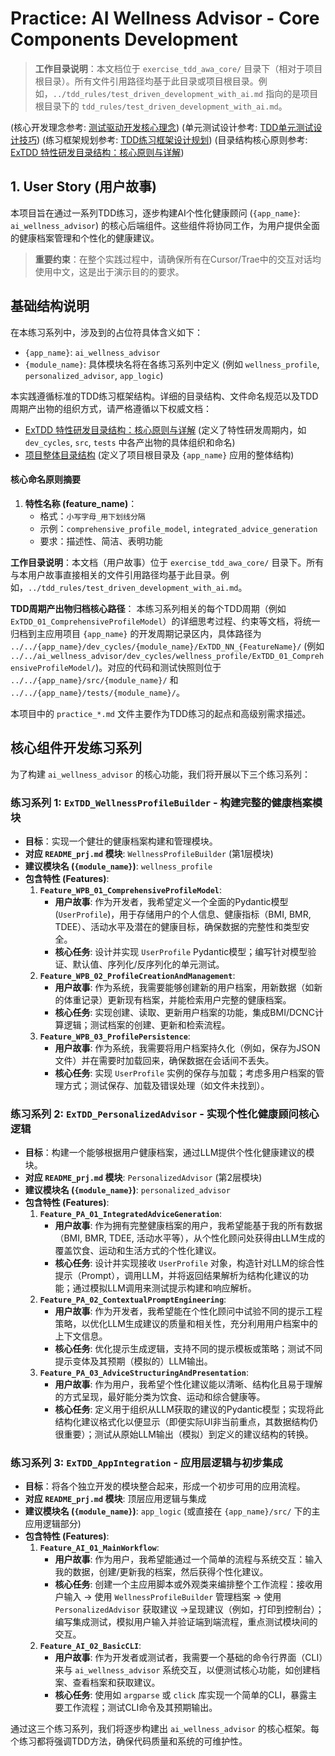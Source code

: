 # Practice: AI Wellness Advisor - Core Components Development

> **工作目录说明**：本文档位于 `exercise_tdd_awa_core/` 目录下（相对于项目根目录）。所有文件引用路径均基于此目录或项目根目录。例如，`../tdd_rules/test_driven_development_with_ai.md` 指向的是项目根目录下的 `tdd_rules/test_driven_development_with_ai.md`。

(核心开发理念参考: [测试驱动开发核心理念](../tdd_rules/test_driven_development_with_ai.md))
(单元测试设计参考: [TDD单元测试设计技巧](../tdd_rules/tdd_unit_test_design_techniques.md))
(练习框架规划参考: [TDD练习框架设计规划](../tdd_rules/planning_tdd_exercise.md))
(目录结构核心原则参考: [ExTDD 特性研发目录结构：核心原则与详解](../README_folder_feature.md))

## 1. User Story (用户故事)

本项目旨在通过一系列TDD练习，逐步构建AI个性化健康顾问 (`{app_name}`: `ai_wellness_advisor`) 的核心后端组件。这些组件将协同工作，为用户提供全面的健康档案管理和个性化的健康建议。

> **重要约束**：在整个实践过程中，请确保所有在Cursor/Trae中的交互对话均使用中文，这是出于演示目的的要求。

## 基础结构说明

在本练习系列中，涉及到的占位符具体含义如下：
*   `{app_name}`: `ai_wellness_advisor`
*   `{module_name}`: 具体模块名将在各练习系列中定义 (例如 `wellness_profile`, `personalized_advisor`, `app_logic`)

本实践遵循标准的TDD练习框架结构。详细的目录结构、文件命名规范以及TDD周期产出物的组织方式，请严格遵循以下权威文档：
*   [ExTDD 特性研发目录结构：核心原则与详解](../../README_folder_feature.md) (定义了特性研发周期内，如 `dev_cycles`, `src`, `tests` 中各产出物的具体组织和命名)
*   [项目整体目录结构](../../README_folders.md) (定义了项目根目录及 `{app_name}` 应用的整体结构)

#### 核心命名原则摘要

1.  **特性名称 (feature_name)**：
    *   格式：`小写字母_用下划线分隔`
    *   示例：`comprehensive_profile_model`, `integrated_advice_generation`
    *   要求：描述性、简洁、表明功能

**工作目录说明**：本文档（用户故事）位于 `exercise_tdd_awa_core/` 目录下。所有与本用户故事直接相关的文件引用路径均基于此目录。例如，`../tdd_rules/test_driven_development_with_ai.md`。

**TDD周期产出物归档核心路径**：
本练习系列相关的每个TDD周期（例如 `ExTDD_01_ComprehensiveProfileModel`）的详细思考过程、约束等文档，将统一归档到主应用项目 `{app_name}` 的开发周期记录区内，具体路径为 `../../{app_name}/dev_cycles/{module_name}/ExTDD_NN_{FeatureName}/` (例如 `../../ai_wellness_advisor/dev_cycles/wellness_profile/ExTDD_01_ComprehensiveProfileModel/`)。对应的代码和测试快照则位于 `../../{app_name}/src/{module_name}/` 和 `../../{app_name}/tests/{module_name}/`。

本项目中的 `practice_*.md` 文件主要作为TDD练习的起点和高级别需求描述。

## 核心组件开发练习系列

为了构建 `ai_wellness_advisor` 的核心功能，我们将开展以下三个练习系列：

### 练习系列 1: `ExTDD_WellnessProfileBuilder` - 构建完整的健康档案模块
*   **目标**：实现一个健壮的健康档案构建和管理模块。
*   **对应 `README_prj.md` 模块**: `WellnessProfileBuilder` (第1层模块)
*   **建议模块名 (`{module_name}`)**: `wellness_profile`
*   **包含特性 (Features)**:
    1.  **`Feature_WPB_01_ComprehensiveProfileModel`**:
        *   **用户故事**: 作为开发者，我希望定义一个全面的Pydantic模型 (`UserProfile`)，用于存储用户的个人信息、健康指标（BMI, BMR, TDEE）、活动水平及潜在的健康目标，确保数据的完整性和类型安全。
        *   **核心任务**: 设计并实现 `UserProfile` Pydantic模型；编写针对模型验证、默认值、序列化/反序列化的单元测试。
    2.  **`Feature_WPB_02_ProfileCreationAndManagement`**:
        *   **用户故事**: 作为系统，我需要能够创建新的用户档案，用新数据（如新的体重记录）更新现有档案，并能检索用户完整的健康档案。
        *   **核心任务**: 实现创建、读取、更新用户档案的功能，集成BMI/DCNC计算逻辑；测试档案的创建、更新和检索流程。
    3.  **`Feature_WPB_03_ProfilePersistence`**:
        *   **用户故事**: 作为系统，我需要将用户档案持久化（例如，保存为JSON文件）并在需要时加载回来，确保数据在会话间不丢失。
        *   **核心任务**: 实现 `UserProfile` 实例的保存与加载；考虑多用户档案的管理方式；测试保存、加载及错误处理（如文件未找到）。

### 练习系列 2: `ExTDD_PersonalizedAdvisor` - 实现个性化健康顾问核心逻辑
*   **目标**：构建一个能够根据用户健康档案，通过LLM提供个性化健康建议的模块。
*   **对应 `README_prj.md` 模块**: `PersonalizedAdvisor` (第2层模块)
*   **建议模块名 (`{module_name}`)**: `personalized_advisor`
*   **包含特性 (Features)**:
    1.  **`Feature_PA_01_IntegratedAdviceGeneration`**:
        *   **用户故事**: 作为拥有完整健康档案的用户，我希望能基于我的所有数据（BMI, BMR, TDEE, 活动水平等），从个性化顾问处获得由LLM生成的覆盖饮食、运动和生活方式的个性化建议。
        *   **核心任务**: 设计并实现接收 `UserProfile` 对象，构造针对LLM的综合性提示（Prompt），调用LLM，并将返回结果解析为结构化建议的功能；通过模拟LLM调用来测试提示构建和响应解析。
    2.  **`Feature_PA_02_ContextualPromptEngineering`**:
        *   **用户故事**: 作为开发者，我希望能在个性化顾问中试验不同的提示工程策略，以优化LLM生成建议的质量和相关性，充分利用用户档案中的上下文信息。
        *   **核心任务**: 优化提示生成逻辑，支持不同的提示模板或策略；测试不同提示变体及其预期（模拟的）LLM输出。
    3.  **`Feature_PA_03_AdviceStructuringAndPresentation`**:
        *   **用户故事**: 作为用户，我希望个性化建议能以清晰、结构化且易于理解的方式呈现，最好能分类为饮食、运动和综合健康等。
        *   **核心任务**: 定义用于组织从LLM获取的建议的Pydantic模型；实现将此结构化建议格式化以便显示（即便实际UI非当前重点，其数据结构仍很重要）；测试从原始LLM输出（模拟）到定义的建议结构的转换。

### 练习系列 3: `ExTDD_AppIntegration` - 应用层逻辑与初步集成
*   **目标**：将各个独立开发的模块整合起来，形成一个初步可用的应用流程。
*   **对应 `README_prj.md` 模块**: 顶层应用逻辑与集成
*   **建议模块名 (`{module_name}`)**: `app_logic` (或直接在 `{app_name}/src/` 下的主应用逻辑部分)
*   **包含特性 (Features)**:
    1.  **`Feature_AI_01_MainWorkflow`**:
        *   **用户故事**: 作为用户，我希望能通过一个简单的流程与系统交互：输入我的数据，创建/更新我的档案，然后获得个性化建议。
        *   **核心任务**: 创建一个主应用脚本或外观类来编排整个工作流程：接收用户输入 -> 使用 `WellnessProfileBuilder` 管理档案 -> 使用 `PersonalizedAdvisor` 获取建议 ->呈现建议（例如，打印到控制台）；编写集成测试，模拟用户输入并验证端到端流程，重点测试模块间的交互。
    2.  **`Feature_AI_02_BasicCLI`**:
        *   **用户故事**: 作为开发者或测试者，我需要一个基础的命令行界面（CLI）来与 `ai_wellness_advisor` 系统交互，以便测试核心功能，如创建档案、查看档案和获取建议。
        *   **核心任务**: 使用如 `argparse` 或 `click` 库实现一个简单的CLI，暴露主要工作流程；测试CLI命令及其预期输出。

通过这三个练习系列，我们将逐步构建出 `ai_wellness_advisor` 的核心框架。每个练习都将强调TDD方法，确保代码质量和系统的可维护性。